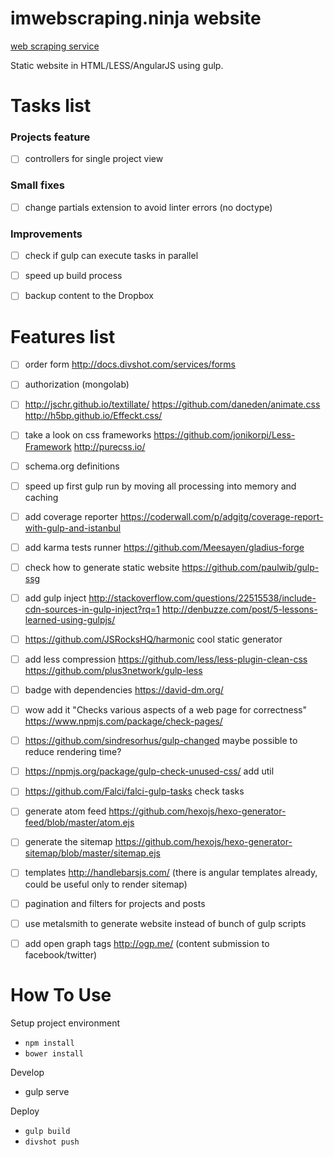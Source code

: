 # imwebscraping.ninja website

[web scraping service](http://imscraping.ninja)

Static website in HTML/LESS/AngularJS using gulp.

# Tasks list

  ### Projects feature

  - [ ] controllers for single project view

  ### Small fixes

  - [ ] change partials extension to avoid linter errors (no doctype)

  ### Improvements

  - [ ] check if gulp can execute tasks in parallel
  - [ ] speed up build process
  - [ ] backup content to the Dropbox


# Features list

  - [ ] order form http://docs.divshot.com/services/forms
  - [ ] authorization (mongolab)
  - [ ] http://jschr.github.io/textillate/ https://github.com/daneden/animate.css http://h5bp.github.io/Effeckt.css/
  - [ ] take a look on css frameworks https://github.com/jonikorpi/Less-Framework http://purecss.io/
  - [ ] schema.org definitions
  - [ ] speed up first gulp run by moving all processing into memory and caching
  - [ ] add coverage reporter https://coderwall.com/p/adgitg/coverage-report-with-gulp-and-istanbul
  - [ ] add karma tests runner https://github.com/Meesayen/gladius-forge
  - [ ] check how to generate static website https://github.com/paulwib/gulp-ssg
  - [ ] add gulp inject http://stackoverflow.com/questions/22515538/include-cdn-sources-in-gulp-inject?rq=1 http://denbuzze.com/post/5-lessons-learned-using-gulpjs/
  - [ ] https://github.com/JSRocksHQ/harmonic cool static generator
  - [ ] add less compression https://github.com/less/less-plugin-clean-css https://github.com/plus3network/gulp-less
  - [ ] badge with dependencies https://david-dm.org/
  - [ ] wow add it "Checks various aspects of a web page for correctness" https://www.npmjs.com/package/check-pages/
  - [ ] https://github.com/sindresorhus/gulp-changed maybe possible to reduce rendering time?
  - [ ] https://npmjs.org/package/gulp-check-unused-css/ add util
  - [ ] https://github.com/Falci/falci-gulp-tasks check tasks
  - [ ] generate atom feed https://github.com/hexojs/hexo-generator-feed/blob/master/atom.ejs
  - [ ] generate the sitemap https://github.com/hexojs/hexo-generator-sitemap/blob/master/sitemap.ejs
  - [ ] templates http://handlebarsjs.com/ (there is angular templates already, could be useful only to render sitemap)
  - [ ] pagination and filters for projects and posts
  - [ ] use metalsmith to generate website instead of bunch of gulp scripts


  - [ ] add open graph tags http://ogp.me/ (content submission to facebook/twitter)


# How To Use

Setup project environment

  + ```npm install```
  + ```bower install```

Develop

  + gulp serve

Deploy

  + ```gulp build```
  + ```divshot push```
